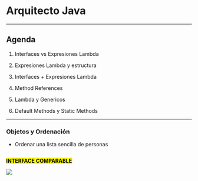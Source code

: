 # Arquitecto Java

---

## Agenda

1. Interfaces vs Expresiones Lambda

2. Expresiones Lambda y estructura

3. Interfaces + Expresiones Lambda

4. Method References

5. Lambda y Genericos

6. Default Methods y Static Methods

---

### Objetos y Ordenación

- Ordenar una lista sencilla de personas

<img src="file:///C:/Users/jdgomez/AppData/Roaming/marktext/images/2022-05-12-14-28-18-image.png" title="" alt="" data-align="center">

<mark>**INTERFACE COMPARABLE**</mark>

![](C:\Users\jdgomez\AppData\Roaming\marktext\images\2022-05-12-14-29-35-image.png)








